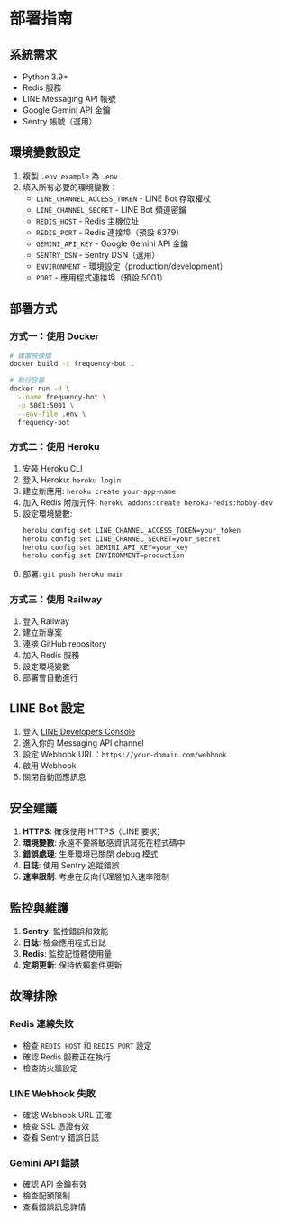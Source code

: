 # 部署指南

## 系統需求
- Python 3.9+
- Redis 服務
- LINE Messaging API 帳號
- Google Gemini API 金鑰
- Sentry 帳號（選用）

## 環境變數設定
1. 複製 `.env.example` 為 `.env`
2. 填入所有必要的環境變數：
   - `LINE_CHANNEL_ACCESS_TOKEN` - LINE Bot 存取權杖
   - `LINE_CHANNEL_SECRET` - LINE Bot 頻道密鑰
   - `REDIS_HOST` - Redis 主機位址
   - `REDIS_PORT` - Redis 連接埠（預設 6379）
   - `GEMINI_API_KEY` - Google Gemini API 金鑰
   - `SENTRY_DSN` - Sentry DSN（選用）
   - `ENVIRONMENT` - 環境設定（production/development）
   - `PORT` - 應用程式連接埠（預設 5001）

## 部署方式

### 方式一：使用 Docker

```bash
# 建置映像檔
docker build -t frequency-bot .

# 執行容器
docker run -d \
  --name frequency-bot \
  -p 5001:5001 \
  --env-file .env \
  frequency-bot
```

### 方式二：使用 Heroku

1. 安裝 Heroku CLI
2. 登入 Heroku: `heroku login`
3. 建立新應用: `heroku create your-app-name`
4. 加入 Redis 附加元件: `heroku addons:create heroku-redis:hobby-dev`
5. 設定環境變數:
   ```bash
   heroku config:set LINE_CHANNEL_ACCESS_TOKEN=your_token
   heroku config:set LINE_CHANNEL_SECRET=your_secret
   heroku config:set GEMINI_API_KEY=your_key
   heroku config:set ENVIRONMENT=production
   ```
6. 部署: `git push heroku main`

### 方式三：使用 Railway

1. 登入 Railway
2. 建立新專案
3. 連接 GitHub repository
4. 加入 Redis 服務
5. 設定環境變數
6. 部署會自動進行

## LINE Bot 設定

1. 登入 [LINE Developers Console](https://developers.line.biz/)
2. 進入你的 Messaging API channel
3. 設定 Webhook URL：`https://your-domain.com/webhook`
4. 啟用 Webhook
5. 關閉自動回應訊息

## 安全建議

1. **HTTPS**: 確保使用 HTTPS（LINE 要求）
2. **環境變數**: 永遠不要將敏感資訊寫死在程式碼中
3. **錯誤處理**: 生產環境已關閉 debug 模式
4. **日誌**: 使用 Sentry 追蹤錯誤
5. **速率限制**: 考慮在反向代理層加入速率限制

## 監控與維護

1. **Sentry**: 監控錯誤和效能
2. **日誌**: 檢查應用程式日誌
3. **Redis**: 監控記憶體使用量
4. **定期更新**: 保持依賴套件更新

## 故障排除

### Redis 連線失敗
- 檢查 `REDIS_HOST` 和 `REDIS_PORT` 設定
- 確認 Redis 服務正在執行
- 檢查防火牆設定

### LINE Webhook 失敗
- 確認 Webhook URL 正確
- 檢查 SSL 憑證有效
- 查看 Sentry 錯誤日誌

### Gemini API 錯誤
- 確認 API 金鑰有效
- 檢查配額限制
- 查看錯誤訊息詳情
